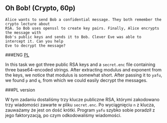 ## Oh Bob! (Crypto, 60p)

	Alice wants to send Bob a confidential message. They both remember the crypto lecture about
	RSA. So Bob uses openssl to create key pairs. Finally, Alice encrypts the message with 
	Bob's public keys and sends it to Bob. Clever Eve was able to intercept it. Can you help 
	Eve to decrypt the message?
	
###ENG
[PL](#pl-version)

In this task we got three public RSA keys and a `secret.enc` file containing three base64-encoded 
strings. After extracting modulus and exponent from the keys, we notice that modulus is 
somewhat short. After passing it to `yafu`, we found `p` and `q`, from which we could easily
decrypt the messages.

###PL version

W tym zadaniu dostaliśmy trzy klucze publiczne RSA, którymi zakodowano trzy wiadomości zawarte
w pliku `secret.enc`. Po wyciągnięciu `n` z klucza, zauważamy że jest on dość krótki. Program
`yafu` szybko sobie poradził z jego faktoryzacją, po czym odkodowaliśmy wiadomości.

